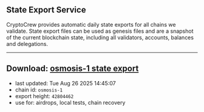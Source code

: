 ## State Export Service
CryptoCrew provides automatic daily state exports for all chains we validate. State export files can be used as genesis files and are a snapshot of the current blockchain state, including all validators, accounts, balances and delegations.

---
**Download: [osmosis-1 state export](https://dl-eu2.ccvalidators.com/SERVICE/osmosis/osmosis-1_export_42804462.json)**
---

- last updated: Tue Aug 26 2025 14:45:07
- chain id: `osmosis-1`
- export height: `42804462`
- use for: airdrops, local tests, chain recovery
